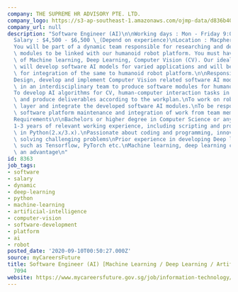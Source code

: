 ```yaml
---
company: THE SUPREME HR ADVISORY PTE. LTD.
company_logo: https://s3-ap-southeast-1.amazonaws.com/ojmp-data/d836b409d701b9d1c19b3db2d7458e62/supreme-hr-advisory.jpg
company_url: null
description: "Software Engineer (AI)\n\nWorking days : Mon - Friday 9:00am -6:00pm\n\
  Salary : $4,500 - $6,500 \_(Depend on experience)\nLocation : Macpherson\n\n\nRole\n\
  You will be part of a dynamic team responsible for researching and developing AI\
  \ modules to be linked with our humanoid robot platform. You must have a good understanding\
  \ of Machine learning, Deep Learning, Computer Vision (CV). Our ideal team member\
  \ will develop software AI models for varied applications and will be responsible\
  \ for integration of the same to humanoid robot platform.\n\nResponsibilities\n\n\
  Design, develop and implement Computer Vision related software AI modules.\nTo work\
  \ in an interdisciplinary team to produce software modules for humanoid robots.\n\
  To develop AI algorithms for CV, human-computer interaction tasks in humanoid robots\
  \ and produce deliverables according to the workplan.\nTo work on robotic embedded\
  \ layer and integrate the developed software AI modules.\nTo be responsible for\
  \ software platform maintenance and integration of work from team members\n\n\n\
  Requirements\n\nBachelors or higher degree in Computer Science or any other discipline.\n\
  1-3 years of relevant working experience, including scripting and programming experiences\
  \ in Python(2.x/3.x).\nPassionate about coding and programming, innovation, and\
  \ solving challenging problems\nPrior experience in developing Deep learning frameworks\
  \ such as Tensorflow, PyTorch etc.\nMachine learning, deep learning cert will be\
  \ an advantage\n"
id: 8363
job_tags:
- software
- salary
- dynamic
- deep-learning
- python
- machine-learning
- artificial-intelligence
- computer-vision
- software-development
- platform
- ai
- robot
posted_date: '2020-09-10T00:50:27.000Z'
source: myCareersFuture
title: Software Engineer (AI) [Machine Learning / Deep Learning / Artificial Intelligent]
  7094
website: https://www.mycareersfuture.gov.sg/job/information-technology/software-engineer-machine-learning-deep-learning-artificial-intelligent-7094-supreme-hr-advisory-543607a64ca2abc5cd99253ebaf5db89
---
```

